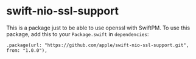 # swift-nio-ssl-support

This is a package just to be able to use openssl with SwiftPM.
To use this package, add this to your `Package.swift` in `dependencies`:

    .package(url: "https://github.com/apple/swift-nio-ssl-support.git", from: "1.0.0"),

